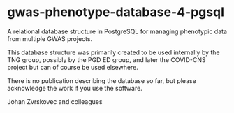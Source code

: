 # gwas-phenotype-database-4-pgsql
A relational database structure in PostgreSQL for managing phenotypic data from multiple GWAS projects.

This database structure was primarily created to be used internally by the TNG group, possibly by the PGD ED group, and later the COVID-CNS project but can of course be used elsewhere.

There is no publication describing the database so far, but please acknowledge the work if you use the software.

Johan Zvrskovec and colleagues

